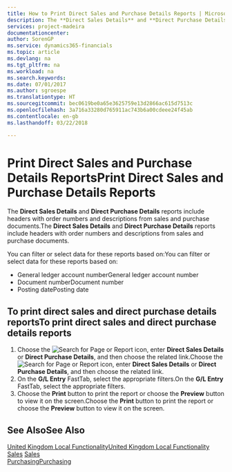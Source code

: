 ```yaml
---
title: How to Print Direct Sales and Purchase Details Reports | Microsoft Docs
description: The **Direct Sales Details** and **Direct Purchase Details** reports include headers with order numbers and descriptions from sales and purchase documents.
services: project-madeira
documentationcenter: 
author: SorenGP
ms.service: dynamics365-financials
ms.topic: article
ms.devlang: na
ms.tgt_pltfrm: na
ms.workload: na
ms.search.keywords: 
ms.date: 07/01/2017
ms.author: sgroespe
ms.translationtype: HT
ms.sourcegitcommit: bec0619be0a65e3625759e13d2866ac615d7513c
ms.openlocfilehash: 3a716a33280d765911ac743b6a00cdeee24f45ab
ms.contentlocale: en-gb
ms.lasthandoff: 03/22/2018

---
```

# <a name="print-direct-sales-and-purchase-details-reports"></a><span data-ttu-id="4a701-103">Print Direct Sales and Purchase Details Reports</span><span class="sxs-lookup"><span data-stu-id="4a701-103">Print Direct Sales and Purchase Details Reports</span></span>
<span data-ttu-id="4a701-104">The **Direct Sales Details** and **Direct Purchase Details** reports include headers with order numbers and descriptions from sales and purchase documents.</span><span class="sxs-lookup"><span data-stu-id="4a701-104">The **Direct Sales Details** and **Direct Purchase Details** reports include headers with order numbers and descriptions from sales and purchase documents.</span></span>  

 <span data-ttu-id="4a701-105">You can filter or select data for these reports based on:</span><span class="sxs-lookup"><span data-stu-id="4a701-105">You can filter or select data for these reports based on:</span></span>  

-   <span data-ttu-id="4a701-106">General ledger account number</span><span class="sxs-lookup"><span data-stu-id="4a701-106">General ledger account number</span></span>  
-   <span data-ttu-id="4a701-107">Document number</span><span class="sxs-lookup"><span data-stu-id="4a701-107">Document number</span></span>  
-   <span data-ttu-id="4a701-108">Posting date</span><span class="sxs-lookup"><span data-stu-id="4a701-108">Posting date</span></span>  

## <a name="to-print-direct-sales-and-direct-purchase-details-reports"></a><span data-ttu-id="4a701-109">To print direct sales and direct purchase details reports</span><span class="sxs-lookup"><span data-stu-id="4a701-109">To print direct sales and direct purchase details reports</span></span>  

1.  <span data-ttu-id="4a701-110">Choose the ![Search for Page or Report](../../media/ui-search/search_small.png "Search for Page or Report icon") icon, enter **Direct Sales Details** or **Direct Purchase Details**, and then choose the related link.</span><span class="sxs-lookup"><span data-stu-id="4a701-110">Choose the ![Search for Page or Report](../../media/ui-search/search_small.png "Search for Page or Report icon") icon, enter **Direct Sales Details** or **Direct Purchase Details**, and then choose the related link.</span></span>  
2.  <span data-ttu-id="4a701-111">On the **G/L Entry** FastTab, select the appropriate filters.</span><span class="sxs-lookup"><span data-stu-id="4a701-111">On the **G/L Entry** FastTab, select the appropriate filters.</span></span>  
3.  <span data-ttu-id="4a701-112">Choose the **Print** button to print the report or choose the **Preview** button to view it on the screen.</span><span class="sxs-lookup"><span data-stu-id="4a701-112">Choose the **Print** button to print the report or choose the **Preview** button to view it on the screen.</span></span>  

## <a name="see-also"></a><span data-ttu-id="4a701-113">See Also</span><span class="sxs-lookup"><span data-stu-id="4a701-113">See Also</span></span>  
 [<span data-ttu-id="4a701-114">United Kingdom Local Functionality</span><span class="sxs-lookup"><span data-stu-id="4a701-114">United Kingdom Local Functionality</span></span>](united-kingdom-local-functionality.md)  
<span data-ttu-id="4a701-115">[Sales](../../sales-manage-sales.md) </span><span class="sxs-lookup"><span data-stu-id="4a701-115">[Sales](../../sales-manage-sales.md) </span></span>  
[<span data-ttu-id="4a701-116">Purchasing</span><span class="sxs-lookup"><span data-stu-id="4a701-116">Purchasing</span></span>](../../purchasing-manage-purchasing.md)   

